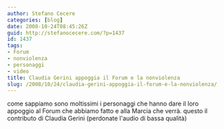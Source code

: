 ```yaml
---
author: Stefano Cecere
categories: [blog]
date: 2008-10-24T08:45:26Z
guid: http://stefanocecere.com/?p=1437
id: 1437
tags:
- Forum
- nonviolenza
- personaggi
- video
title: Claudia Gerini appoggia il Forum e la nonviolenza
slug: /2008/10/24/claudia-gerini-appoggia-il-forum-e-la-nonviolenza/
---
```


come sappiamo sono moltissimi i personaggi che hanno dare il loro appoggio al Forum che abbiamo fatto e alla Marcia che verrà. questo il contributo di Claudia Gerini (perdonate l'audio di bassa qualità)